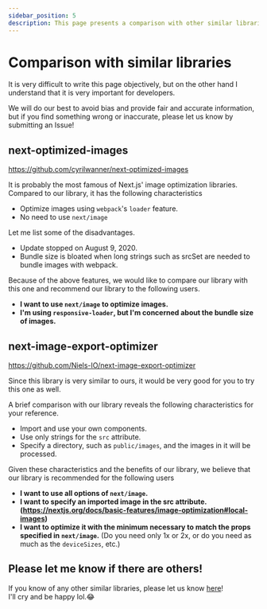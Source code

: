 ```yaml
---
sidebar_position: 5
description: This page presents a comparison with other similar libraries.
---
```


# Comparison with similar libraries

It is very difficult to write this page objectively, but on the other hand I understand that it is very important for developers.

We will do our best to avoid bias and provide fair and accurate information, but if you find something wrong or inaccurate, please let us know by submitting an Issue!

## next-optimized-images

https://github.com/cyrilwanner/next-optimized-images

It is probably the most famous of Next.js' image optimization libraries.
Compared to our library, it has the following characteristics

- Optimize images using `webpack`'s `loader` feature.
- No need to use `next/image`

Let me list some of the disadvantages.

- Update stopped on August 9, 2020.
- Bundle size is bloated when long strings such as srcSet are needed to bundle images with webpack.

Because of the above features, we would like to compare our library with this one and recommend our library to the following users.

- **I want to use `next/image` to optimize images.**
- **I'm using `responsive-loader`, but I'm concerned about the bundle size of images.**

## next-image-export-optimizer

https://github.com/Niels-IO/next-image-export-optimizer

Since this library is very similar to ours, it would be very good for you to try this one as well.

A brief comparison with our library reveals the following characteristics for your reference.

- Import and use your own components.
- Use only strings for the `src` attribute.
- Specify a directory, such as `public/images`, and the images in it will be processed.

Given these characteristics and the benefits of our library, we believe that our library is recommended for the following users

- **I want to use all options of `next/image`.**
- **I want to specify an imported image in the src attribute.(https://nextjs.org/docs/basic-features/image-optimization#local-images)**
- **I want to optimize it with the minimum necessary to match the props specified in `next/image`.** (Do you need only 1x or 2x, or do you need as much as the `deviceSizes`, etc.)

## Please let me know if there are others!

If you know of any other similar libraries, please let us know [here](https://github.com/dc7290/next-export-optimize-images/issues/new)!  
I'll cry and be happy lol.😂
